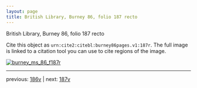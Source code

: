 ```yaml
---
layout: page
title: British Library, Burney 86, folio 187 recto
---
```


British Library, Burney 86, folio 187 recto

Cite this object as `urn:cite2:citebl:burney86pages.v1:187r`.  The full image is linked to a citation tool you can use to cite regions of the image.

[![burney_ms_86_f187r](http://www.homermultitext.org/iipsrv?IIIF=/project/homer/pyramidal/deepzoom/citebl/burney86imgs/v1/burney_ms_86_f187r.tif/full/800,/0/default.jpg)](http://www.homermultitext.org/ict2/?urn=urn:cite2:citebl:burney86imgs.v1:burney_ms_86_f187r) 

---

previous:  [186v](../186v/) | next: [187v](../187v/)
